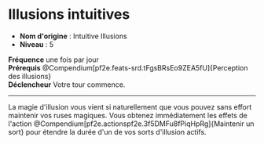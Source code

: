 # Illusions intuitives

 * **Nom d'origine** : Intuitive Illusions
 * **Niveau** : 5


<p><span id="ctl00_MainContent_DetailedOutput"><strong>Fréquence</strong> une fois par jour<br><strong>Prérequis</strong> @Compendium[pf2e.feats-srd.tFgsBRsEo9ZEA5fU]{Perception des illusions}<br><strong>Déclencheur</strong> Votre tour commence.<br></span></p>
<hr>
<p>La magie d'illusion vous vient si naturellement que vous pouvez sans effort maintenir vos ruses magiques. Vous obtenez immédiatement les effets de l'action @Compendium[pf2e.actionspf2e.3f5DMFu8fPiqHpRg]{Maintenir un sort} pour étendre la durée d'un de vos sorts d'illusion actifs.&nbsp;</p>